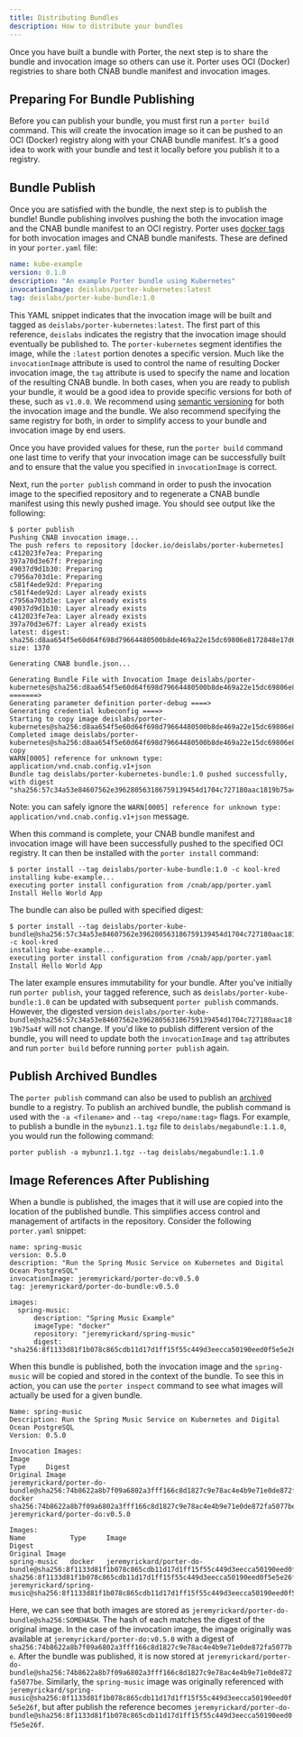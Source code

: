 ```yaml
---
title: Distributing Bundles
description: How to distribute your bundles
---
```


Once you have built a bundle with Porter, the next step is to share the bundle and invocation image so others can use it. Porter uses OCI (Docker) registries to share both CNAB bundle manifest and invocation images.

## Preparing For Bundle Publishing

Before you can publish your bundle, you must first run a `porter build` command. This will create the invocation image so it can be pushed to an OCI (Docker) registry along with your CNAB bundle manifest. It's a good idea to work with your bundle and test it locally before you publish it to a registry.

## Bundle Publish

Once you are satisfied with the bundle, the next step is to publish the bundle! Bundle publishing involves pushing the both the invocation image and the CNAB bundle manifest to an OCI registry. Porter uses [docker tags](https://docs.docker.com/engine/reference/commandline/tag/) for both invocation images and CNAB bundle manifests. These are defined in your `porter.yaml` file:

```yaml
name: kube-example
version: 0.1.0
description: "An example Porter bundle using Kubernetes"
invocationImage: deislabs/porter-kubernetes:latest
tag: deislabs/porter-kube-bundle:1.0
```

This YAML snippet indicates that the invocation image will be built and tagged as `deislabs/porter-kubernetes:latest`. The first part of this reference, `deislabs` indicates the registry that the invocation image should eventually be published to. The `porter-kubernetes` segment identifies the image, while the `:latest` portion denotes a specific version. Much like the `invocationImage` attribute is used to control the name of resulting Docker invocation image, the `tag` attribute is used to specify the name and location of the resulting CNAB bundle. In both cases, when you are ready to publish your bundle, it would be a good idea to provide specific versions for both of these, such as `v1.0.0`. We recommend using [semantic versioning](https://semver.org/) for both the invocation image and the bundle. We also recommend specifying the same registry for both, in order to simplify access to your bundle and invocation image by end users.

Once you have provided values for these, run the `porter build` command one last time to verify that your invocation image can be successfully built and to ensure that the value you specified in `invocationImage` is correct.

Next, run the `porter publish` command in order to push the invocation image to the specified repository and to regenerate a CNAB bundle manifest using this newly pushed image. You should see output like the following:

```
$ porter publish
Pushing CNAB invocation image...
The push refers to repository [docker.io/deislabs/porter-kubernetes]
c412023fe7ea: Preparing
397a70d3e67f: Preparing
49037d9d1b30: Preparing
c7956a703d1e: Preparing
c581f4ede92d: Preparing
c581f4ede92d: Layer already exists
c7956a703d1e: Layer already exists
49037d9d1b30: Layer already exists
c412023fe7ea: Layer already exists
397a70d3e67f: Layer already exists
latest: digest: sha256:d8aa654f5e60d64f698d79664480500b8de469a22e15dc69806e8172848e17d6 size: 1370

Generating CNAB bundle.json...

Generating Bundle File with Invocation Image deislabs/porter-kubernetes@sha256:d8aa654f5e60d64f698d79664480500b8de469a22e15dc69806e8172848e17d6 =======>
Generating parameter definition porter-debug ====>
Generating credential kubeconfig ====>
Starting to copy image deislabs/porter-kubernetes@sha256:d8aa654f5e60d64f698d79664480500b8de469a22e15dc69806e8172848e17d6...
Completed image deislabs/porter-kubernetes@sha256:d8aa654f5e60d64f698d79664480500b8de469a22e15dc69806e8172848e17d6 copy
WARN[0005] reference for unknown type: application/vnd.cnab.config.v1+json
Bundle tag deislabs/porter-kubernetes-bundle:1.0 pushed successfully, with digest "sha256:57c34a53e84607562e396280563186759139454d1704c727180aac1819b75a4f"
```

Note: you can safely ignore the `WARN[0005] reference for unknown type: application/vnd.cnab.config.v1+json` message.

When this command is complete, your CNAB bundle manifest and invocation image will have been successfully pushed to the specified OCI registry. It can then be installed with the `porter install` command:

```
$ porter install --tag deislabs/porter-kube-bundle:1.0 -c kool-kred
installing kube-example...
executing porter install configuration from /cnab/app/porter.yaml
Install Hello World App
```

The bundle can also be pulled with specified digest:

```
$ porter install --tag deislabs/porter-kube-bundle@sha256:57c34a53e84607562e396280563186759139454d1704c727180aac1819b75a4f -c kool-kred
installing kube-example...
executing porter install configuration from /cnab/app/porter.yaml
Install Hello World App
```

The later example ensures immutability for your bundle. After you've initially run `porter publish`, your tagged reference, such as `deislabs/porter-kube-bundle:1.0` can be updated with subsequent `porter publish` commands. However, the digested version `deislabs/porter-kube-bundle@sha256:57c34a53e84607562e396280563186759139454d1704c727180aac1819b75a4f` will not change. If you'd like to publish different version of the bundle, you will need to update both the `invocationImage` and `tag` attributes and run `porter build` before running `porter publish` again.

## Publish Archived Bundles

The `porter publish` command can also be used to publish an [archived](/archiving-bundles) bundle to a registry. To publish an archived bundle, the publish command is used with the `-a <filename>` and `--tag <repo/name:tag>` flags. For example, to publish a bundle in the `mybunz1.1.tgz` file to `deislabs/megabundle:1.1.0`, you would run the following command:

```
porter publish -a mybunz1.1.tgz --tag deislabs/megabundle:1.1.0
```

## Image References After Publishing

When a bundle is published, the images that it will use are copied into the location of the published bundle. This simplifies access control and management of artifacts in the repository. Consider the following `porter.yaml` snippet:

```
name: spring-music
version: 0.5.0
description: "Run the Spring Music Service on Kubernetes and Digital Ocean PostgreSQL"
invocationImage: jeremyrickard/porter-do:v0.5.0
tag: jeremyrickard/porter-do-bundle:v0.5.0

images:
  spring-music:
      description: "Spring Music Example"
      imageType: "docker"
      repository: "jeremyrickard/spring-music"
      digest: "sha256:8f1133d81f1b078c865cdb11d17d1ff15f55c449d3eecca50190eed0f5e5e26f"
```

When this bundle is published, both the invocation image and the `spring-music` will be copied and stored in the context of the bundle. To see this in action, you can use the `porter inspect` command to see what images will actually be used for a given bundle.

```
Name: spring-music
Description: Run the Spring Music Service on Kubernetes and Digital Ocean PostgreSQL
Version: 0.5.0

Invocation Images:
Image                                                                                                    Type     Digest                                                                    Original Image
jeremyrickard/porter-do-bundle@sha256:74b8622a8b7f09a6802a3fff166c8d1827c9e78ac4e4b9e71e0de872fa5077be   docker   sha256:74b8622a8b7f09a6802a3fff166c8d1827c9e78ac4e4b9e71e0de872fa5077be   jeremyrickard/porter-do:v0.5.0

Images:
Name           Type     Image                                                                                                    Digest                                                                    Original Image
spring-music   docker   jeremyrickard/porter-do-bundle@sha256:8f1133d81f1b078c865cdb11d17d1ff15f55c449d3eecca50190eed0f5e5e26f   sha256:8f1133d81f1b078c865cdb11d17d1ff15f55c449d3eecca50190eed0f5e5e26f   jeremyrickard/spring-music@sha256:8f1133d81f1b078c865cdb11d17d1ff15f55c449d3eecca50190eed0f5e5e26f
```

Here, we can see that both images are stored as `jeremyrickard/porter-do-bundle@sha256:SOMEHASH`. The hash of each matches the digest of the original image. In the case of the invocation image, the image originally was available at `jeremyrickard/porter-do:v0.5.0` with a digest of `sha256:74b8622a8b7f09a6802a3fff166c8d1827c9e78ac4e4b9e71e0de872fa5077be`. After the bundle was published, it is now stored at `jeremyrickard/porter-do-bundle@sha256:74b8622a8b7f09a6802a3fff166c8d1827c9e78ac4e4b9e71e0de872fa5077be`. Similarly, the `spring-music` image was originally referenced with `jeremyrickard/spring-music@sha256:8f1133d81f1b078c865cdb11d17d1ff15f55c449d3eecca50190eed0f5e5e26f`, but after publish the reference becomes `jeremyrickard/porter-do-bundle@sha256:8f1133d81f1b078c865cdb11d17d1ff15f55c449d3eecca50190eed0f5e5e26f`.
